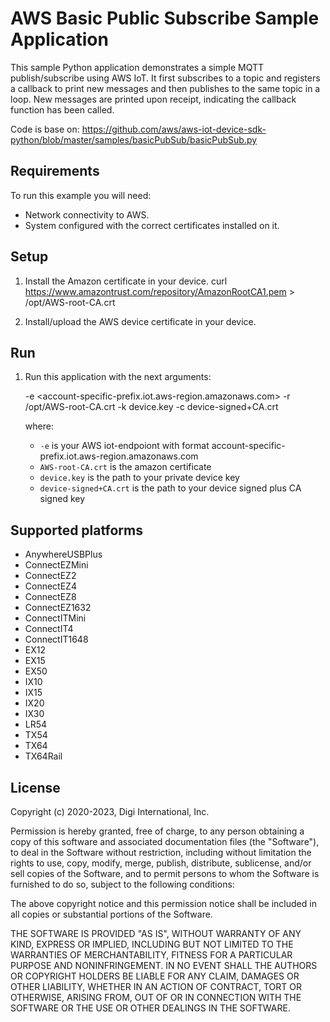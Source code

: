 AWS Basic Public Subscribe Sample Application
=============================================

This sample Python application demonstrates a simple MQTT publish/subscribe
using AWS IoT. It first subscribes to a topic and registers a callback to print
new messages and then publishes to the same topic in a loop. New messages are
printed upon receipt, indicating the callback function has been called.

Code is base on:
https://github.com/aws/aws-iot-device-sdk-python/blob/master/samples/basicPubSub/basicPubSub.py

Requirements
------------
To run this example you will need:

* Network connectivity to AWS.
* System configured with the correct certificates installed on it.

Setup
-----
1. Install the Amazon certificate in your device.
    curl https://www.amazontrust.com/repository/AmazonRootCA1.pem > /opt/AWS-root-CA.crt

2. Install/upload the AWS device certificate in your device.

Run
---
1. Run this application with the next arguments:

    -e  <account-specific-prefix.iot.aws-region.amazonaws.com> -r /opt/AWS-root-CA.crt  -k device.key  -c device-signed+CA.crt

    where:

    - `-e` is your AWS iot-endpoiont with format account-specific-prefix.iot.aws-region.amazonaws.com
    - `AWS-root-CA.crt` is the amazon certificate
    - `device.key` is the path to your private device key
    - `device-signed+CA.crt` is the path to your device signed plus CA signed key

Supported platforms
-------------------
* AnywhereUSBPlus
* ConnectEZMini
* ConnectEZ2
* ConnectEZ4
* ConnectEZ8
* ConnectEZ1632
* ConnectITMini
* ConnectIT4
* ConnectIT1648
* EX12
* EX15
* EX50
* IX10
* IX15
* IX20
* IX30
* LR54
* TX54
* TX64
* TX64Rail

License
-------
Copyright (c) 2020-2023, Digi International, Inc.

Permission is hereby granted, free of charge, to any person obtaining a copy
of this software and associated documentation files (the "Software"), to deal
in the Software without restriction, including without limitation the rights
to use, copy, modify, merge, publish, distribute, sublicense, and/or sell
copies of the Software, and to permit persons to whom the Software is
furnished to do so, subject to the following conditions:

The above copyright notice and this permission notice shall be included in all
copies or substantial portions of the Software.

THE SOFTWARE IS PROVIDED "AS IS", WITHOUT WARRANTY OF ANY KIND, EXPRESS OR
IMPLIED, INCLUDING BUT NOT LIMITED TO THE WARRANTIES OF MERCHANTABILITY,
FITNESS FOR A PARTICULAR PURPOSE AND NONINFRINGEMENT. IN NO EVENT SHALL THE
AUTHORS OR COPYRIGHT HOLDERS BE LIABLE FOR ANY CLAIM, DAMAGES OR OTHER
LIABILITY, WHETHER IN AN ACTION OF CONTRACT, TORT OR OTHERWISE, ARISING FROM,
OUT OF OR IN CONNECTION WITH THE SOFTWARE OR THE USE OR OTHER DEALINGS IN THE
SOFTWARE.
